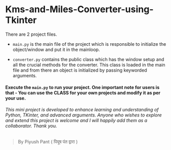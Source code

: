 # Kms-and-Miles-Converter-using-Tkinter
 


There are 2 project files.


- `main.py` is the main file of the project which is responsible to initialize the object/window and put it in the mainloop.


- `converter.py` contains the public class which has the window setup and all the crucial methods for the converter. This class is loaded in the main file and from there an object is initialized by passing keyworded arguments.

#### Execute the `main.py` to run your project. One important note for users is that - You can use the **CLASS** for your own projects and modify it as per your use.

###### This mini project is developed to enhance learning and understanding of Python, TKinter, and advanced arguments. Anyone who wishes to explore and extend this project is welcome and I will happily add them as a collaborator. Thank you. 


> By Piyush Pant ( पियूष पंत द्वारा )
